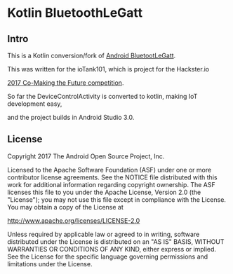 
Kotlin BluetoothLeGatt
===================================

Intro
-----
This is a Kotlin conversion/fork of [Android BluetootLeGatt](https://github.com/googlesamples/android-BluetoothLeGatt).

This was written for the ioTank101, which is project for the Hackster.io

[2017 Co-Making the Future competition](https://www.hackster.io/contests/2017chinausyoungmakercompetition ).

So far the DeviceControlActivity is converted to kotlin, making IoT development easy,

and the project builds in Android Studio 3.0.


License
-------

Copyright 2017 The Android Open Source Project, Inc.

Licensed to the Apache Software Foundation (ASF) under one or more contributor
license agreements.  See the NOTICE file distributed with this work for
additional information regarding copyright ownership.  The ASF licenses this
file to you under the Apache License, Version 2.0 (the "License"); you may not
use this file except in compliance with the License.  You may obtain a copy of
the License at

http://www.apache.org/licenses/LICENSE-2.0

Unless required by applicable law or agreed to in writing, software
distributed under the License is distributed on an "AS IS" BASIS, WITHOUT
WARRANTIES OR CONDITIONS OF ANY KIND, either express or implied.  See the
License for the specific language governing permissions and limitations under
the License.
